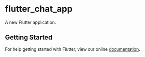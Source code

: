 # flutter_chat_app

A new Flutter application.

## Getting Started

For help getting started with Flutter, view our online
[documentation](http://flutter.io/).
